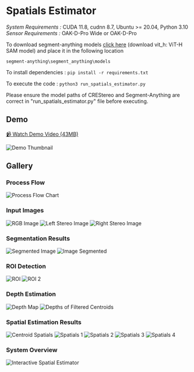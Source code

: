 # Spatials Estimator

*System Requirements :* CUDA 11.8, cudnn 8.7, Ubuntu >= 20.04, Python 3.10
*Sensor Requirements :* OAK-D-Pro Wide or OAK-D-Pro

To download segment-anything models [click here](https://github.com/facebookresearch/segment-anything?tab=readme-ov-file#model-checkpoints) (download vit_h: ViT-H SAM model) and place it in the following location

`segment-anything\segment_anything\models`

To install dependencies : `pip install -r requirements.txt`

To execute the code : `python3 run_spatials_estimator.py`

Please ensure the model paths of CREStereo and Segment-Anything are correct in "run_spatials_estimator.py" file before executing.

## Demo

[📹 Watch Demo Video (43MB)](spatials_estimator_demo.mp4)

![Demo Thumbnail](RGB_Image.png)

## Gallery

### Process Flow
![Process Flow Chart](ProcessFlowChart.png)

### Input Images
![RGB Image](RGB_Image.png)
![Left Stereo Image](Left_Stereo_Image.png)
![Right Stereo Image](Right_Stereo_Image.png)

### Segmentation Results
![Segmented Image](Segmented_Image.png)
![Image Segmented](image_segmented.png)

### ROI Detection
![ROI](image_roi.png)
![ROI 2](image_roi2.png)

### Depth Estimation
![Depth Map](image_depth.png)
![Depths of Filtered Centroids](Depths_of_Filtered_Centroids.png)

### Spatial Estimation Results
![Centroid Spatials](image_centroid_spatials.png)
![Spatials 1](image_spatials1.png)
![Spatials 2](image_spatials2.png)
![Spatials 3](image_spatials3.png)
![Spatials 4](image_spatials4.png)

### System Overview
![Interactive Spatial Estimator](Interactive%20Spatial%20Estimator.png)
